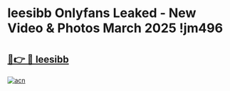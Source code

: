 # leesibb Onlyfans Leaked - New Video & Photos March 2025 !jm496

# <h2><a href="https://xfc07p.iuczelnia.edu.pl?title=leesibb&ref=jm496">🔗👉 🔴 leesibb</a></h2>

[![acn](https://github.com/user-attachments/assets/0f9c940e-d8b0-45ae-aac7-cd30a18b3e1c)](https://xfc07p.iuczelnia.edu.pl?title=leesibb&ref=jm496)

